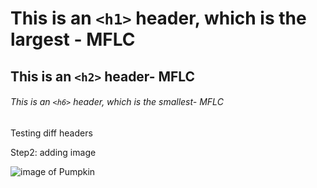 # This is an `<h1>` header, which is the largest - MFLC

## This is an `<h2>` header- MFLC

###### This is an `<h6>` header, which is the smallest- MFLC

Testing diff headers

Step2: adding image

![image of Pumpkin](https://github.com/MariaLedezma/skills-communicate-using-markdown-MF/assets/91898273/f523167e-2b22-4ed7-ad1d-08aa3de6d0ed)
